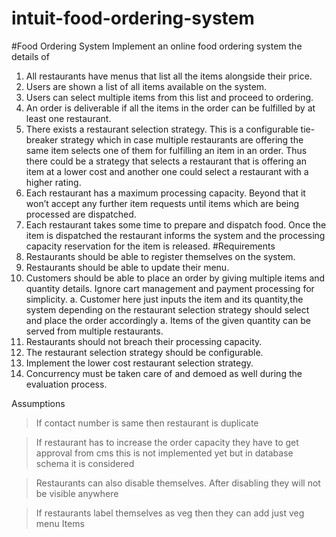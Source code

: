 # intuit-food-ordering-system

#Food Ordering System 
Implement an online food ordering system the details of
1. All restaurants have menus that list all the items alongside their price.
2. Users are shown a list of all items available on the system.
3. Users can select multiple items from this list and proceed to ordering.
4. An order is deliverable if all the items in the order can be fulfilled by at least one
   restaurant.
5. There exists a restaurant selection strategy. This is a configurable tie-breaker
   strategy which in case multiple restaurants are offering the same item selects one of
   them for fulfilling an item in an order. Thus there could be a strategy that selects a
   restaurant that is offering an item at a lower cost and another one could select a
   restaurant with a higher rating.
6. Each restaurant has a maximum processing capacity. Beyond that it won’t accept
   any further item requests until items which are being processed are dispatched.
7. Each restaurant takes some time to prepare and dispatch food. Once the item is
   dispatched the restaurant informs the system and the processing capacity
   reservation for the item is released.
   #Requirements
1. Restaurants should be able to register themselves on the system.
2. Restaurants should be able to update their menu.
3. Customers should be able to place an order by giving multiple items and quantity
   details. Ignore cart management and payment processing for simplicity.
   a. Customer here just inputs the item and its quantity,the system depending on
   the restaurant selection strategy should select and place the order
   accordingly
   a. Items of the given quantity can be served from multiple restaurants.
4. Restaurants should not breach their processing capacity.
5. The restaurant selection strategy should be configurable.
6. Implement the lower cost restaurant selection strategy.
7. Concurrency must be taken care of and demoed as well during the evaluation
   process.


Assumptions
> If contact number is same then restaurant is duplicate

>If restaurant has to increase the order capacity they have to get approval from cms this is not implemented yet but in database schema it is considered

> Restaurants can also disable themselves. After disabling they will not be visible anywhere

> If restaurants label themselves as veg then they can add just veg menu Items

> 